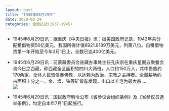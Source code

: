 ```yaml
---
layout: post
title: "1945年06月29日"
date: 2020-06-29
categories: 全面抗战(1937-1945)
---
```


<meta name="referrer" content="no-referrer" />

- 1945年6月29日讯：据重庆《中央日报》讯：据美国政府记录，1942年共分配租借物资50亿美元，我国所得计值6921.8189万美元，列第八位。自租借物资第一年开始至今年3月1日止，全数已达400亿美元。 

- 1945年6月29日讯：前蒙藏委员会驻藏办事处主任孔庆宗在重庆星期五聚餐会谈今日之西藏，称西藏全区面积较四川大两倍，人口约150万人，其中贵族约170余家。全体人民皆信奉佛教，以达赖为政治、宗教之主持者。全藏耕地约占面积十分之一，金、煤、铁等矿皆有发现。出口以羊毛为最大宗 ... <br/><img src="https://wx2.sinaimg.cn/large/aca367d8ly1gg90z70f3tj20c8090mx7.jpg" />

- 1945年6月29日讯：国民政府明令公布《省参议会组织条例》及《省参议员选举条例》，均定自本年7月1日起施行。 

